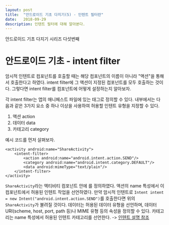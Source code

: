 ```yaml
---
layout: post
title:  "안드로이드 기초 다지기(5) - 인텐트 필터란"
date:   2018-09-29
description: 인텐트 필터에 대해 알아본다.
---
```


<p class="intro"><span class="dropcap">안</span>드로이드 기초 다지기 시리즈 다섯번째</p>

# 안드로이드 기초 - intent filter

암시적 인텐트로 컴포넌트를 호출할 때는 해당 컴포넌트의 이름이 아니라 "액션"을 통해서 호출한다고 하였다. 
intent filter에 그 액션이 지정된 컴포넌트를 모두 호출하는 것이다. 그렇다면 intent filter를 컴포넌트에 어떻게 설정하는지 알아보자.

각 intent filter는 앱의 매니페스트 파일에 있는 <intent-filter> 태그로 정의할 수 있다.
<intent-filter> 내부에서는 다음과 같은 3가지 요소 중 하나 이상을 사용하여 허용할 인텐트 유형을 지정할 수 있다.

1. 액션 action
2. 데이터 data
3. 카테고리 category

예시 코드를 먼저 살펴보자.
~~~
<activity android:name="ShareActivity">
    <intent-filter>
        <action android:name="android.intent.action.SEND"/>
        <category android:name="android.intent.category.DEFAULT"/>
        <data android:mimeType="text/plain"/>
    </intent-filter>
</activity>
~~~
```ShareActivity```라는 액티비티 컴포넌트 안에 <intent-filter>를 정의하였다.
액션의 name 특성에서 이 컴포넌트에서 허용된 인텐트 작업을 선언하였다. 
만약 암시적 인텐트로 ```Intent intent = new Intent("android.intent.action.SEND")```를 호출한다면 위의 ```ShareActivity```가 불려질 것이다.
데이터는 허용된 데이터 유형을 선언하며, 데이터 URI(scheme, host, port, path 등)나 MIME 유형 등의 속성을 정의할 수 있다.
카테고리는 name 특성에서 허용된 인텐트 카테고리를 선언한다. -> [인텐트 설명 참조](https://github.com/Jiyoung9310/AndroidDoc/blob/master/_posts/2018-05-29-Android-Intent.md)
